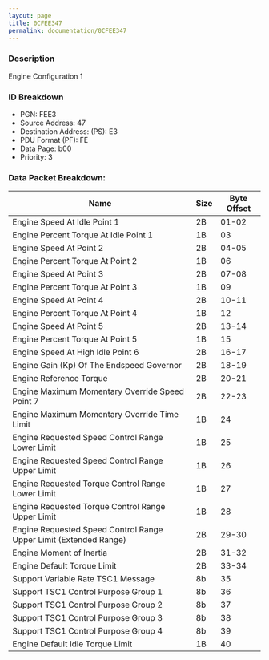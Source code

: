```yaml
---
layout: page
title: 0CFEE347
permalink: documentation/0CFEE347
---
```


### Description

Engine Configuration 1

### ID Breakdown
<ul>
 <li>PGN: FEE3</li>
 <li>Source Address: 47</li>
 <li>Destination Address: (PS): E3</li>
 <li>PDU Format (PF): FE</li>
 <li>Data Page: b00</li>
 <li>Priority: 3</li>
</ul>

### Data Packet Breakdown:

| Name | Size | Byte Offset |
| ---- | ---- | ----------- |
| Engine Speed At Idle Point 1 | 2B | 01-02 |
| Engine Percent Torque At Idle Point 1 | 1B | 03 |
| Engine Speed At Point 2 | 2B | 04-05 |
| Engine Percent Torque At Point 2 | 1B | 06 |
| Engine Speed At Point 3 | 2B | 07-08 |
| Engine Percent Torque At Point 3 | 1B | 09 |
| Engine Speed At Point 4 | 2B | 10-11 |
| Engine Percent Torque At Point 4 | 1B | 12 |
| Engine Speed At Point 5 | 2B | 13-14 |
| Engine Percent Torque At Point 5 | 1B | 15 |
| Engine Speed At High Idle Point 6 | 2B | 16-17 |
| Engine Gain (Kp) Of The Endspeed Governor | 2B | 18-19 |
| Engine Reference Torque | 2B | 20-21 |
| Engine Maximum Momentary Override Speed Point 7 | 2B | 22-23 |
| Engine Maximum Momentary Override Time Limit | 1B | 24 |
| Engine Requested Speed Control Range Lower Limit | 1B | 25 |
| Engine Requested Speed Control Range Upper Limit | 1B | 26 |
| Engine Requested Torque Control Range Lower Limit | 1B | 27 |
| Engine Requested Torque Control Range Upper Limit | 1B | 28 |
| Engine Requested Speed Control Range Upper Limit (Extended Range) | 2B | 29-30 |
| Engine Moment of Inertia | 2B | 31-32 |
| Engine Default Torque Limit | 2B | 33-34 |
| Support Variable Rate TSC1 Message | 8b | 35 |
| Support TSC1 Control Purpose Group 1 | 8b | 36 |
| Support TSC1 Control Purpose Group 2 | 8b | 37 |
| Support TSC1 Control Purpose Group 3 | 8b | 38 |
| Support TSC1 Control Purpose Group 4 | 8b | 39 |
| Engine Default Idle Torque Limit | 1B | 40 |
